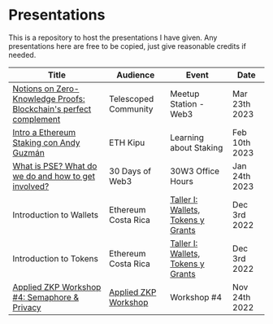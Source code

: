 # Presentations
This is a repository to host the presentations I have given. Any presentations here are free to be copied, just give reasonable credits if needed.

|     Title     |     Audience     |     Event     |     Date     |
|     -----     |     -------      |     --------  |      ------- |
|[Notions on Zero-Knowledge Proofs: Blockchain's perfect complement](https://www.youtube.com/watch?v=52f2lo4fhH8) | Telescoped Community | Meetup Station - Web3 | Mar 23th 2023 |
|[Intro a Ethereum Staking con Andy Guzmán](https://www.youtube.com/watch?v=0hjqYOCvJcA&) | ETH Kipu | Learning about Staking | Feb 10th 2023 |  
|[What is PSE? What do we do and how to get involved?](https://docs.google.com/presentation/d/1_9dZS--ryGfcCDB2b1dP8X4T4iCcd1E6fPHTQjeoPIA/edit?usp=sharing) | 30 Days of Web3 | 30W3 Office Hours | Jan 24th 2023 |  
|Introduction to Wallets|Ethereum Costa Rica | [Taller I: Wallets, Tokens y Grants](https://www.meetup.com/ethereumcr/events/289942493/) | Dec 3rd 2022 |  
|Introduction to Tokens| Ethereum Costa Rica | [Taller I: Wallets, Tokens y Grants](https://www.meetup.com/ethereumcr/events/289942493/) | Dec 3rd 2022 |
|[Applied ZKP Workshop #4: Semaphore & Privacy](https://www.youtube.com/watch?v=c0cKR78TIBg&t=8s)| [Applied ZKP Workshop](https://github.com/Poseidon-ZKP/Applied-ZKP-Workshop) | Workshop #4 | Nov 24th 2022 |


